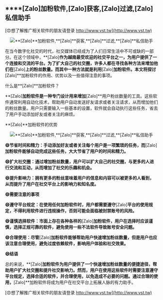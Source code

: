 ## ****[Zalo]**加粉软件,**[Zalo]**获客,**[Zalo]**过滤,**[Zalo]**私信助手**

[😍想了解推广相关软件的朋友请登录 http://www.vst.tw](http://www.vst.tw)

 <center><img src="https://vst.tw/MP4/tuiguang/png/4.png" alt="**[Zalo]**加粉软件,**[Zalo]**获客,**[Zalo]**过滤,**[Zalo]**私信助手"></center>

在当今数字化社交的时代，社交媒体已经成为了人们日常生活中不可或缺的一部分。在这个领域中，**[Zalo]**作为越南最受欢迎的社交平台之一，为用户提供了一个连接和交流的平台。为了扩大自己的社交圈，许多人都在寻找各种方法来增加他们在**[Zalo]**上的粉丝数量。而其中一种方法就是利用**[Zalo]**加粉软件。本文将探讨**[Zalo]**加粉软件的作用、优势以及一些值得注意的事项。

什么是**[Zalo]**加粉软件？

**[Zalo]**加粉软件是一种专门设计用来增加**[Zalo]**用户粉丝数量的工具。这些软件通常利用自动化技术，帮助用户自动发送好友请求或者关注请求，从而增加他们的粉丝数量。用户只需要输入一些基本的设置，软件就会自动执行这些任务，省去了用户手动添加好友或者关注的麻烦。

**[Zalo]**加粉软件的优势

 <center><img src="https://vst.tw/MP4/tuiguang/png/5.png" alt="**[Zalo]**加粉软件,**[Zalo]**获客,**[Zalo]**过滤,**[Zalo]**私信助手"></center>

**😄节省时间和精力：手动添加好友或者关注每个用户是一项繁琐的任务，而**[Zalo]**加粉软件能够自动完成这些任务，大大节省了用户的时间和精力。**

**😄扩大社交圈：通过增加粉丝数量，用户可以扩大自己的社交圈，与更多的人进行交流和互动，从而增加了社交的乐趣和机会。**

**😄提升影响力：拥有更多的粉丝意味着用户的信息和内容可以被更多的人看到，从而提升了用户在社交平台上的影响力和知名度。**

**😄需要注意的事项**

**😄遵守平台规定：在使用任何加粉软件时，用户都需要遵守**[Zalo]**平台的使用规定，不得利用软件进行违规操作，否则可能会面临被封禁账号的风险。**

**😄谨慎选择软件：市面上存在各种各样的**[Zalo]**加粉软件，用户在选择时应该谨慎，选择正规可靠的软件，避免使用一些不法软件导致账号安全问题。**

**😄合理使用：尽管**[Zalo]**加粉软件能够帮助用户快速增加粉丝数量，但是用户也应该注意合理使用，避免过度依赖软件，影响用户体验和社交效果。**

**😄结语**

总的来说，**[Zalo]**加粉软件为用户提供了一个快速增加粉丝数量的便捷途径，帮助用户扩大社交圈和提升社交影响力。然而，用户在使用这些软件时需要注意遵守平台规定，选择合适的软件，并合理使用，以免造成不必要的问题。通过合理的使用，**[Zalo]**加粉软件将成为用户在社交平台上拓展人脉的有力助手。

[😍想了解推广相关软件的朋友请登录 http://www.vst.tw](http://www.vst.tw)



